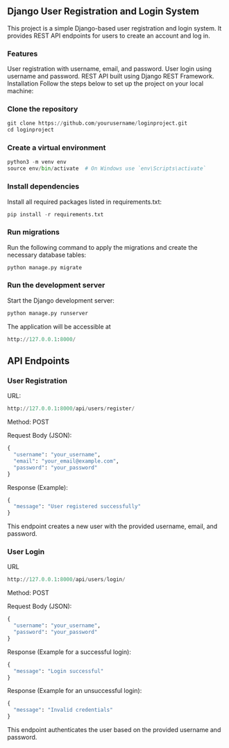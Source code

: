 ## Django User Registration and Login System
This project is a simple Django-based user registration and login system. It provides REST API endpoints for users to create an account and log in.

### Features
User registration with username, email, and password.
User login using username and password.
REST API built using Django REST Framework.
Installation
Follow the steps below to set up the project on your local machine:

### Clone the repository
```python
git clone https://github.com/yourusername/loginproject.git
cd loginproject
```

### Create a virtual environment
```python
python3 -m venv env
source env/bin/activate  # On Windows use `env\Scripts\activate`
```


### Install dependencies
Install all required packages listed in requirements.txt:
```python
pip install -r requirements.txt
```
### Run migrations
Run the following command to apply the migrations and create the necessary database tables:
```python
python manage.py migrate
```
### Run the development server
Start the Django development server:
```python
python manage.py runserver
```
The application will be accessible at 
```python
http://127.0.0.1:8000/
```

## API Endpoints

### User Registration

URL: 
```python
http://127.0.0.1:8000/api/users/register/
```

Method: POST

Request Body (JSON):
```python
{
  "username": "your_username",
  "email": "your_email@example.com",
  "password": "your_password"
}
```

Response (Example):
```python
{
  "message": "User registered successfully"
}
```

This endpoint creates a new user with the provided username, email, and password.

### User Login

URL
```python
http://127.0.0.1:8000/api/users/login/

```
Method: POST

Request Body (JSON):
```python
{
  "username": "your_username",
  "password": "your_password"
}
```
Response (Example for a successful login):
```python
{
  "message": "Login successful"
}
```
Response (Example for an unsuccessful login):
```python
{
  "message": "Invalid credentials"
}
```

This endpoint authenticates the user based on the provided username and password.

